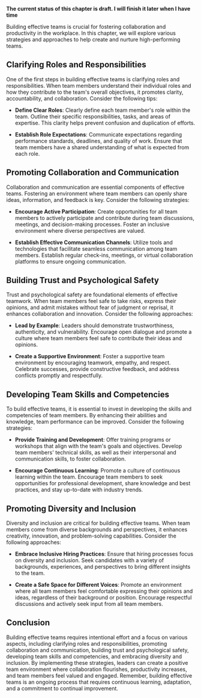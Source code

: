 **The current status of this chapter is draft. I will finish it later when I have time**

Building effective teams is crucial for fostering collaboration and productivity in the workplace. In this chapter, we will explore various strategies and approaches to help create and nurture high-performing teams.

**Clarifying Roles and Responsibilities**
-----------------------------------------

One of the first steps in building effective teams is clarifying roles and responsibilities. When team members understand their individual roles and how they contribute to the team's overall objectives, it promotes clarity, accountability, and collaboration. Consider the following tips:

* **Define Clear Roles**: Clearly define each team member's role within the team. Outline their specific responsibilities, tasks, and areas of expertise. This clarity helps prevent confusion and duplication of efforts.

* **Establish Role Expectations**: Communicate expectations regarding performance standards, deadlines, and quality of work. Ensure that team members have a shared understanding of what is expected from each role.

**Promoting Collaboration and Communication**
---------------------------------------------

Collaboration and communication are essential components of effective teams. Fostering an environment where team members can openly share ideas, information, and feedback is key. Consider the following strategies:

* **Encourage Active Participation**: Create opportunities for all team members to actively participate and contribute during team discussions, meetings, and decision-making processes. Foster an inclusive environment where diverse perspectives are valued.

* **Establish Effective Communication Channels**: Utilize tools and technologies that facilitate seamless communication among team members. Establish regular check-ins, meetings, or virtual collaboration platforms to ensure ongoing communication.

**Building Trust and Psychological Safety**
-------------------------------------------

Trust and psychological safety are foundational elements of effective teamwork. When team members feel safe to take risks, express their opinions, and admit mistakes without fear of judgment or reprisal, it enhances collaboration and innovation. Consider the following approaches:

* **Lead by Example**: Leaders should demonstrate trustworthiness, authenticity, and vulnerability. Encourage open dialogue and promote a culture where team members feel safe to contribute their ideas and opinions.

* **Create a Supportive Environment**: Foster a supportive team environment by encouraging teamwork, empathy, and respect. Celebrate successes, provide constructive feedback, and address conflicts promptly and respectfully.

**Developing Team Skills and Competencies**
-------------------------------------------

To build effective teams, it is essential to invest in developing the skills and competencies of team members. By enhancing their abilities and knowledge, team performance can be improved. Consider the following strategies:

* **Provide Training and Development**: Offer training programs or workshops that align with the team's goals and objectives. Develop team members' technical skills, as well as their interpersonal and communication skills, to foster collaboration.

* **Encourage Continuous Learning**: Promote a culture of continuous learning within the team. Encourage team members to seek opportunities for professional development, share knowledge and best practices, and stay up-to-date with industry trends.

**Promoting Diversity and Inclusion**
-------------------------------------

Diversity and inclusion are critical for building effective teams. When team members come from diverse backgrounds and perspectives, it enhances creativity, innovation, and problem-solving capabilities. Consider the following approaches:

* **Embrace Inclusive Hiring Practices**: Ensure that hiring processes focus on diversity and inclusion. Seek candidates with a variety of backgrounds, experiences, and perspectives to bring different insights to the team.

* **Create a Safe Space for Different Voices**: Promote an environment where all team members feel comfortable expressing their opinions and ideas, regardless of their background or position. Encourage respectful discussions and actively seek input from all team members.

**Conclusion**
--------------

Building effective teams requires intentional effort and a focus on various aspects, including clarifying roles and responsibilities, promoting collaboration and communication, building trust and psychological safety, developing team skills and competencies, and embracing diversity and inclusion. By implementing these strategies, leaders can create a positive team environment where collaboration flourishes, productivity increases, and team members feel valued and engaged. Remember, building effective teams is an ongoing process that requires continuous learning, adaptation, and a commitment to continual improvement.
